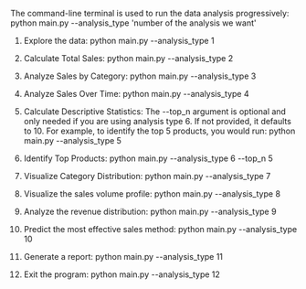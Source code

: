 The command-line terminal is used to run the data
analysis progressively:
python main.py --analysis_type 'number of the analysis we want'

1. Explore the data:
python main.py --analysis_type 1

2. Calculate Total Sales:
python main.py --analysis_type 2

3. Analyze Sales by Category:
python main.py --analysis_type 3

4. Analyze Sales Over Time:
python main.py --analysis_type 4

5. Calculate Descriptive Statistics:
The --top_n argument is optional and only needed if you are using analysis type 6. If not provided, it defaults to 10. For example, to identify the top 5 products, you would run:
python main.py --analysis_type 5

6. Identify Top Products:
python main.py --analysis_type 6 --top_n 5

7. Visualize Category Distribution:
python main.py --analysis_type 7

8. Visualize the sales volume profile:
python main.py --analysis_type 8

9. Analyze the revenue distribution:
python main.py --analysis_type 9

10. Predict the most effective sales method:
python main.py --analysis_type 10

11. Generate a report:
python main.py --analysis_type 11

12. Exit the program:
python main.py --analysis_type 12
